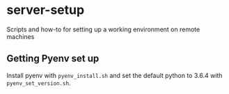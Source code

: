 # server-setup
Scripts and how-to for setting up a working environment on remote machines

## Getting Pyenv set up
Install pyenv with `pyenv_install.sh` and set the default python to 3.6.4 with `pyenv_set_version.sh`.
